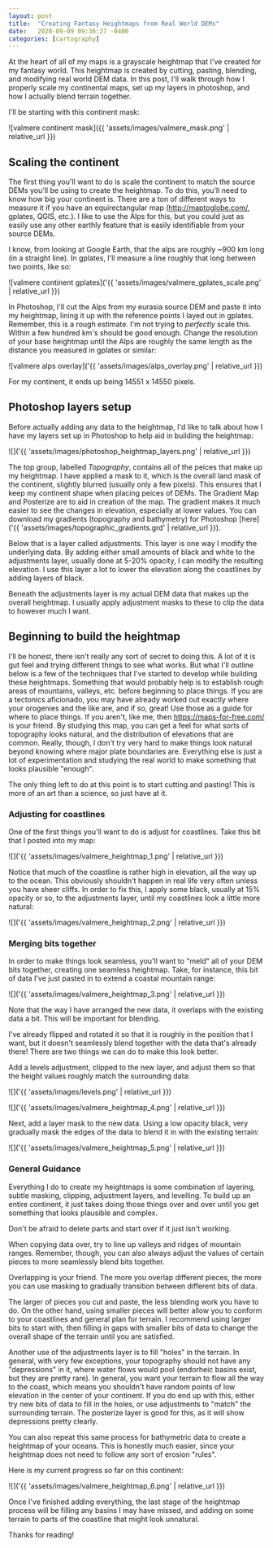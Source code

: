 ```yaml
---
layout: post
title:  "Creating Fantasy Heightmaps from Real World DEMs"
date:   2020-09-09 09:36:27 -0400
categories: [cartography]
---
```


At the heart of all of my maps is a grayscale heightmap that I've created for my fantasy world. This heightmap is created by cutting, pasting, blending, and modifying real world DEM data. In this post, I'll walk through how I properly scale my continental maps, set up my layers in photoshop, and how I actually blend terrain together.

I'll be starting with this continent mask:

![valmere continent mask]({{ 'assets/images/valmere_mask.png' | relative_url }})

## Scaling the continent

The first thing you'll want to do is scale the continent to match the source DEMs you'll be using to create the heightmap. To do this, you'll need to know how big your continent is. There are a ton of different ways to measure it if you have an equirectangular map (http://maptoglobe.com/, gplates, QGIS, etc.). I like to use the Alps for this, but you could just as easily use any other earthly feature that is easily identifiable from your source DEMs.

I know, from looking at Google Earth, that the alps are roughly ~900 km long (in a straight line). In gplates, I'll measure a line roughly that long between two points, like so:

![valmere continent gplates]('{{ 'assets/images/valmere_gplates_scale.png' | relative_url }})

In Photoshop, I'll cut the Alps from my eurasia source DEM and paste it into my heightmap, lining it up with the reference points I layed out in gplates. Remember, this is a rough estimate. I'm not trying to *perfectly* scale this. Within a few hundred km's should be good enough. Change the resolution of your base heightmap until the Alps are roughly the same length as the distance you measured in gplates or similar:

![valmere alps overlay]('{{ 'assets/images/alps_overlay.png' | relative_url }})

For my continent, it ends up being 14551 x 14550 pixels.

## Photoshop layers setup

Before actually adding any data to the heightmap, I'd like to talk about how I have my layers set up in Photoshop to help aid in building the heightmap:

![]('{{ 'assets/images/photoshop_heightmap_layers.png' | relative_url }})

The top group, labelled *Topography*, contains all of the peices that make up my heightmap. I have applied a mask to it, which is the overall land mask of the continent, slightly blurred (usually only a few pixels). This ensures that I keep my continent shape when placing peices of DEMs. The Gradient Map and Posterize are to aid in creation of the map. The gradient makes it much easier to see the changes in elevation, especially at lower values. You can download my gradients (topography and bathymetry) for Photoshop [here]('{{ 'assets/images/topographic_gradients.grd' | relative_url }}). 

Below that is a layer called adjustments. This layer is one way I modify the underlying data. By adding either small amounts of black and white to the adjustments layer, usually done at 5-20% opacity, I can modify the resulting elevation. I use this layer a lot to lower the elevation along the coastlines by adding layers of black. 

Beneath the adjustments layer is my actual DEM data that makes up the overall heightmap. I usually apply adjustment masks to these to clip the data to however much I want.

## Beginning to build the heightmap

I'll be honest, there isn't really any sort of secret to doing this. A lot of it is gut feel and trying different things to see what works. But what I'll outline below is a few of the techniques that I've started to develop while building these heightmaps. Something that would probably help is to establish rough areas of mountains, valleys, etc. before beginning to place things. If you are a tectonics aficionado, you may have already worked out exactly where your orogenies and the like are, and if so, great! Use those as a guide for where to place things. If you aren't, like me, then https://maps-for-free.com/ is your friend. By studying this map, you can get a feel for what sorts of topography looks natural, and the distribution of elevations that are common. Really, though, I don't try very hard to make things look natural beyond knowing where major plate boundaries are. Everything else is just a lot of experimentation and studying the real world to make something that looks plausible "enough".

The only thing left to do at this point is to start cutting and pasting! This is more of an art than a science, so just have at it.

### Adjusting for coastlines

One of the first things you'll want to do is adjust for coastlines. Take this bit that I posted into my map:

![]('{{ 'assets/images/valmere_heightmap_1.png' | relative_url }})

Notice that much of the coastline is rather high in elevation, all the way up to the ocean. This obviously shouldn't happen in real life very often unless you have sheer cliffs. In order to fix this, I apply some black, usually at 15% opacity or so, to the adjustments layer, until my coastlines look a little more natural:

![]('{{ 'assets/images/valmere_heightmap_2.png' | relative_url }})

### Merging bits together

In order to make things look seamless, you'll want to "meld" all of your DEM bits together, creating one seamless heightmap. Take, for instance, this bit of data I've just pasted in to extend a coastal mountain range:

![]('{{ 'assets/images/valmere_heightmap_3.png' | relative_url }})

Note that the way I have arranged the new data, it overlaps with the existing data a bit. This will be important for blending.

I've already flipped and rotated it so that it is roughly in the position that I want, but it doesn't seamlessly blend together with the data that's already there! There are two things we can do to make this look better.

Add a levels adjustment, clipped to the new layer, and adjust them so that the height values roughly match the surrounding data:

![]('{{ 'assets/images/levels.png' | relative_url }})

![]('{{ 'assets/images/valmere_heightmap_4.png' | relative_url }})

Next, add a layer mask to the new data. Using a low opacity black, very gradually mask the edges of the data to blend it in with the existing terrain:

![]('{{ 'assets/images/valmere_heightmap_5.png' | relative_url }})

### General Guidance

Everything I do to create my heightmaps is some combination of layering, subtle masking, clipping, adjustment layers, and levelling. To build up an entire continent, it just takes doing those things over and over until you get something that looks plausible and complex.

Don't be afraid to delete parts and start over if it just isn't working. 

When copying data over, try to line up valleys and ridges of mountain ranges. Remember, though, you can also always adjust the values of certain pieces to more seamlessly blend bits together.

Overlapping is your friend. The more you overlap different pieces, the more you can use masking to gradually transition between different bits of data.

The larger of pieces you cut and paste, the less blending work you have to do. On the other hand, using smaller pieces will better allow you to conform to your coastlines and general plan for terrain. I recommend using larger bits to start with, then filling in gaps with smaller bits of data to change the overall shape of the terrain until you are satisfied.

Another use of the adjustments layer is to fill "holes" in the terrain. In general, with very few exceptions, your topography should not have any "depressions" in it, where water flows would pool (endorheic basins exist, but they are pretty rare). In general, you want your terrain to flow all the way to the coast, which means you shouldn't have random points of low elevation in the center of your continent. If you do end up with this, either try new bits of data to fill in the holes, or use adjustments to "match" the surrounding terrain. The posterize layer is good for this, as it will show depressions pretty clearly.

You can also repeat this same process for bathymetric data to create a heightmap of your oceans. This is honestly much easier, since your heightmap does not need to follow any sort of erosion "rules".

Here is my current progress so far on this continent:

![]('{{ 'assets/images/valmere_heightmap_6.png' | relative_url }})

Once I've finished adding everything, the last stage of the heightmap process will be filling any basins I may have missed, and adding on some terrain to parts of the coastline that might look unnatural.

Thanks for reading!

### 



